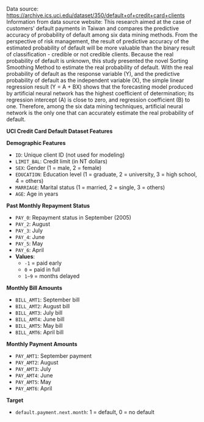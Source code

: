 Data source: https://archive.ics.uci.edu/dataset/350/default+of+credit+card+clients
Information from data source website:
This research aimed at the case of customers' default payments in Taiwan and compares the predictive accuracy of probability of default among six data mining methods. From the perspective of risk management, the result of predictive accuracy of the estimated probability of default will be more valuable than the binary result of classification - credible or not credible clients. Because the real probability of default is unknown, this study presented the novel Sorting Smoothing Method to estimate the real probability of default. With the real probability of default as the response variable (Y), and the predictive probability of default as the independent variable (X), the simple linear regression result (Y = A + BX) shows that the forecasting model produced by artificial neural network has the highest coefficient of determination; its regression intercept (A) is close to zero, and regression coefficient (B) to one. Therefore, among the six data mining techniques, artificial neural network is the only one that can accurately estimate the real probability of default.

**UCI Credit Card Default Dataset Features**

**Demographic Features**
- `ID`: Unique client ID (not used for modeling)
- `LIMIT_BAL`: Credit limit (in NT dollars)
- `SEX`: Gender (1 = male, 2 = female)
- `EDUCATION`: Education level (1 = graduate, 2 = university, 3 = high school, 4 = others)
- `MARRIAGE`: Marital status (1 = married, 2 = single, 3 = others)
- `AGE`: Age in years

**Past Monthly Repayment Status**
- `PAY_0`: Repayment status in September (2005)
- `PAY_2`: August
- `PAY_3`: July
- `PAY_4`: June
- `PAY_5`: May
- `PAY_6`: April
- **Values**:  
    - `-1` = paid early  
    - `0` = paid in full  
    - `1~9` = months delayed

**Monthly Bill Amounts**
- `BILL_AMT1`: September bill
- `BILL_AMT2`: August bill
- `BILL_AMT3`: July bill
- `BILL_AMT4`: June bill
- `BILL_AMT5`: May bill
- `BILL_AMT6`: April bill

**Monthly Payment Amounts**
- `PAY_AMT1`: September payment
- `PAY_AMT2`: August
- `PAY_AMT3`: July
- `PAY_AMT4`: June
- `PAY_AMT5`: May
- `PAY_AMT6`: April

**Target**
- `default.payment.next.month`: 1 = default, 0 = no default
